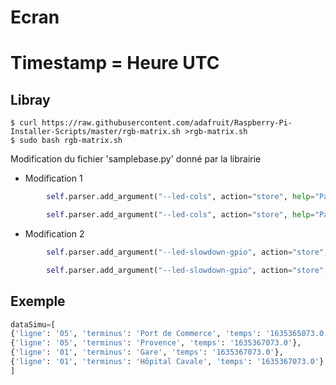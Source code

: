 # Ecran

# Timestamp = Heure UTC

## Libray
```
$ curl https://raw.githubusercontent.com/adafruit/Raspberry-Pi-Installer-Scripts/master/rgb-matrix.sh >rgb-matrix.sh
$ sudo bash rgb-matrix.sh
```

Modification du fichier 'samplebase.py' donné par la librairie
- Modification 1
```python
        self.parser.add_argument("--led-cols", action="store", help="Panel columns. Typically 32 or 64. (Default: 32)", default=32, type=int)
```
```python
        self.parser.add_argument("--led-cols", action="store", help="Panel columns. Typically 32 or 64. (Default: 32)", default=64, type=int)
```


- Modification 2
```python
        self.parser.add_argument("--led-slowdown-gpio", action="store", help="Slow down writing to GPIO. Range: 0..4. Default: 1", default=1, type=int)
```
```python
        self.parser.add_argument("--led-slowdown-gpio", action="store", help="Slow down writing to GPIO. Range: 0..4. Default: 1", default=5, type=int)
```

## Exemple

```py
dataSimu=[
{'ligne': '05', 'terminus': 'Port de Commerce', 'temps': '1635365073.0'},
{'ligne': '05', 'terminus': 'Provence', 'temps': '1635367073.0'},
{'ligne': '01', 'terminus': 'Gare', 'temps': '1635367073.0'},
{'ligne': '01', 'terminus': 'Hôpital Cavale', 'temps': '1635367073.0'}
]
```
